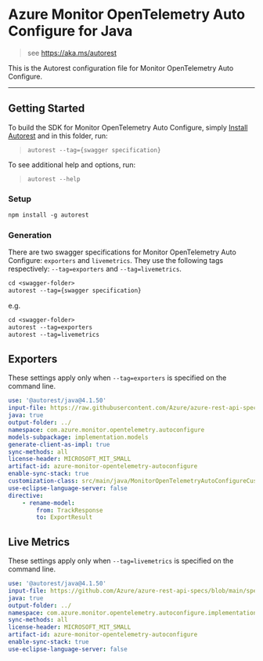 # Azure Monitor OpenTelemetry Auto Configure for Java

> see https://aka.ms/autorest

This is the Autorest configuration file for Monitor OpenTelemetry Auto Configure.

---
## Getting Started
To build the SDK for Monitor OpenTelemetry Auto Configure, simply [Install Autorest](https://aka.ms/autorest) and
in this folder, run:

> `autorest --tag={swagger specification}`

To see additional help and options, run:

> `autorest --help`

### Setup
```ps
npm install -g autorest
```

### Generation

There are two swagger specifications for Monitor OpenTelemetry Auto Configure: `exporters` and `livemetrics`.
They use the following tags respectively: `--tag=exporters` and `--tag=livemetrics`.

```ps
cd <swagger-folder>
autorest --tag={swagger specification}
```

e.g.
```ps
cd <swagger-folder>
autorest --tag=exporters
autorest --tag=livemetrics
```

## Exporters
These settings apply only when `--tag=exporters` is specified on the command line.

```yaml $(tag) == 'exporters'
use: '@autorest/java@4.1.50'
input-file: https://raw.githubusercontent.com/Azure/azure-rest-api-specs/main/specification/applicationinsights/data-plane/Monitor.Exporters/preview/v2.1/swagger.json
java: true
output-folder: ../
namespace: com.azure.monitor.opentelemetry.autoconfigure
models-subpackage: implementation.models
generate-client-as-impl: true
sync-methods: all
license-header: MICROSOFT_MIT_SMALL
artifact-id: azure-monitor-opentelemetry-autoconfigure
enable-sync-stack: true
customization-class: src/main/java/MonitorOpenTelemetryAutoConfigureCustomizations.java
use-eclipse-language-server: false
directive:
    - rename-model:
        from: TrackResponse
        to: ExportResult
```

## Live Metrics
These settings apply only when `--tag=livemetrics` is specified on the command line.

```yaml $(tag) == 'livemetrics'
use: '@autorest/java@4.1.50'
input-file: https://github.com/Azure/azure-rest-api-specs/blob/main/specification/applicationinsights/data-plane/LiveMetrics/preview/2024-04-01-preview/livemetrics.json
java: true
output-folder: ../
namespace: com.azure.monitor.opentelemetry.autoconfigure.implementation.quickpulse.swagger
sync-methods: all
license-header: MICROSOFT_MIT_SMALL
artifact-id: azure-monitor-opentelemetry-autoconfigure
enable-sync-stack: true
use-eclipse-language-server: false
```

